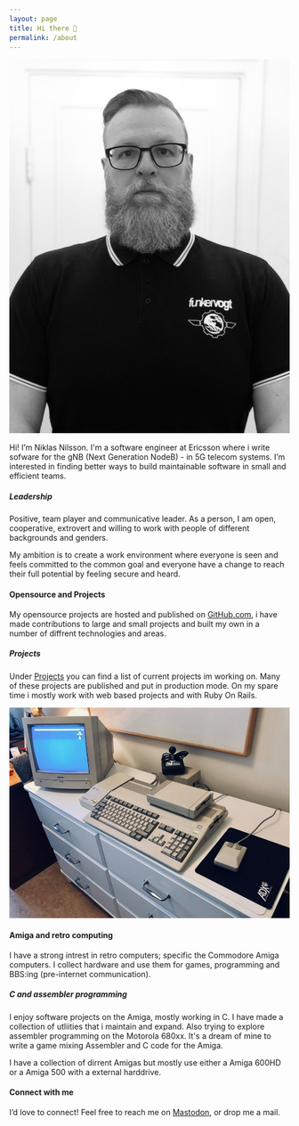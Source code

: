 ```yaml
---
layout: page
title: Hi there 👋
permalink: /about
---
```


<img class="img-fluid" src="/img/prof_pic.jpg">

Hi! I’m Niklas Nilsson. I'm a software engineer at Ericsson where i write sofware for the gNB (Next Generation NodeB) - in 5G telecom systems. I’m interested in finding better ways to build maintainable software in small and efficient teams.

##### Leadership
Positive, team player and communicative leader. As a person, I am open, cooperative, extrovert and willing to work with people of different backgrounds and genders.

My ambition is to create a work environment where everyone is seen and feels committed to the common goal and everyone have a change to reach their full potential by feeling secure and heard. 

#### Opensource and Projects
My opensource projects are hosted and published on [GitHub.com](https://github.com/niklasnson/), i have made contributions to large and small projects and built my own in a number of diffrent technologies and areas. 

##### Projects
Under [Projects](/projects) you can find a list of current projects im working on. Many of these projects are published and put in production mode. On my spare time i mostly work with web based projects and with Ruby On Rails.

<img class="img-fluid" src="/img/90250796_10157024841761723_6919638784296353792_n.jpg">

#### Amiga and retro computing
I have a strong intrest in retro computers; specific the Commodore Amiga computers. I collect hardware and use them for games, programming and BBS:ing (pre-internet communication). 

##### C and assembler programming 
I enjoy software projects on the Amiga, mostly working in C. I have made a collection of utliities that i maintain and expand. Also trying to explore assembler programming on the Motorola 680xx. It's a dream of mine to write a game mixing Assembler and C code for the Amiga. 

I have a collection of dirrent Amigas but mostly use either a Amiga 600HD or a Amiga 500 with a external harddrive. 

#### Connect with me
I’d love to connect! Feel free to reach me on <a href="https://mastodon.social/@niklasnson">Mastodon</a>, or drop me a mail.